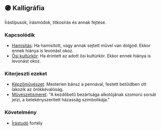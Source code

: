 ## 🟣 Kalligráfia

Írástípusok, írásmódok, titkosírás és annak fejtése.

### Kapcsolódik

- [Hamisítás](../fortelyok.altalanos/hamisitas.md): Ha hamisított, vagy annak sejtett művel van dolgod. Ekkor ennek hiánya is levonást okoz.
- [Ősi kultúrkör](../fortelyok.altalanos/osi_kulturkor.md): Ha érintett az adott ősi kultúrkör. Ekkor ennek hiánya is levonást okoz.

### Kiterjeszti ezeket

- [Képzőművészet](../kepzettsegek.szekunder/kepzomuveszet.md): Mesterien bánsz a pennával, festett betűidben ott lakozik az örökkévalóság.
- [Művészetismeret](../kepzettsegek.szekunder/muveszetismeret.md): "A kezdőbetű bezártsága alkotójának szomorú sorsát jelzi, a belekényszerített házasság szimbolikája."

### Követelmény

- [Írástudó](../fortelyok.altalanos/irastudo.md) fortély
